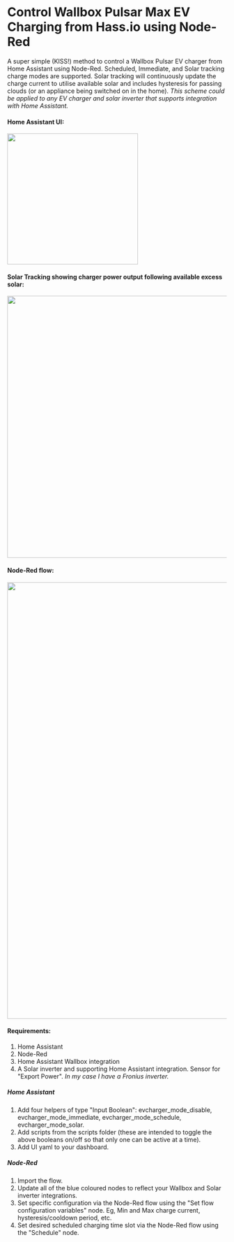 # Control Wallbox Pulsar Max EV Charging from Hass.io using Node-Red

A super simple (KISS!) method to control a Wallbox Pulsar EV charger from Home Assistant using Node-Red. Scheduled, Immediate, and Solar tracking charge modes are supported. Solar tracking will continuously update the charge current to utilise available solar and includes hysteresis for passing clouds (or an appliance being switched on in the home). _This scheme could be applied to any EV charger and solar inverter that supports integration with Home Assistant._

#### Home Assistant UI:

<img src="https://github.com/colwilliamsnz/wallbox-hass-charge-control/raw/main/images/hass_ui.png" width="300">

#### Solar Tracking showing charger power output following available excess solar:

<img src="https://github.com/colwilliamsnz/wallbox-hass-charge-control/raw/main/images/solar_tracking.png" width="600">

#### Node-Red flow:

<img src="https://github.com/colwilliamsnz/wallbox-hass-charge-control/raw/main/images/node-red.png" width="1000">

#### Requirements:

1. Home Assistant
2. Node-Red
3. Home Assistant Wallbox integration
4. A Solar inverter and supporting Home Assistant integration. Sensor for "Export Power". _In my case I have a Fronius inverter._

##### Home Assistant

1. Add four helpers of type "Input Boolean": evcharger_mode_disable, evcharger_mode_immediate, evcharger_mode_schedule, evcharger_mode_solar.
2. Add scripts from the scripts folder (these are intended to toggle the above booleans on/off so that only one can be active at a time).
3. Add UI yaml to your dashboard.

##### Node-Red

1. Import the flow.
2. Update all of the blue coloured nodes to reflect your Wallbox and Solar inverter integrations.
3. Set specific configuration via the Node-Red flow using the "Set flow configuration variables" node. Eg, Min and Max charge current, hysteresis/cooldown period, etc.
4. Set desired scheduled charging time slot via the Node-Red flow using the "Schedule" node.